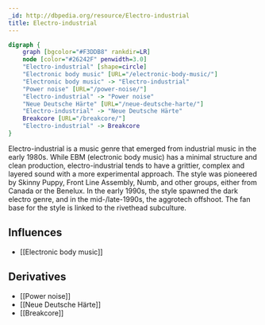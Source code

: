 ```yaml
---
_id: http://dbpedia.org/resource/Electro-industrial
title: Electro-industrial
---
```


```dot
digraph {
	graph [bgcolor="#F3DDB8" rankdir=LR]
	node [color="#26242F" penwidth=3.0]
	"Electro-industrial" [shape=circle]
	"Electronic body music" [URL="/electronic-body-music/"]
	"Electronic body music" -> "Electro-industrial"
	"Power noise" [URL="/power-noise/"]
	"Electro-industrial" -> "Power noise"
	"Neue Deutsche Härte" [URL="/neue-deutsche-harte/"]
	"Electro-industrial" -> "Neue Deutsche Härte"
	Breakcore [URL="/breakcore/"]
	"Electro-industrial" -> Breakcore
}
```

Electro-industrial is a music genre that emerged from industrial music in the early 1980s. While EBM (electronic body music) has a minimal structure and clean production, electro-industrial tends to have a grittier, complex and layered sound with a more experimental approach. The style was pioneered by Skinny Puppy, Front Line Assembly, Numb, and other groups, either from Canada or the Benelux. In the early 1990s, the style spawned the dark electro genre, and in the mid-/late-1990s, the aggrotech offshoot. The fan base for the style is linked to the rivethead subculture.

## Influences
- [[Electronic body music]]

## Derivatives
- [[Power noise]]
- [[Neue Deutsche Härte]]
- [[Breakcore]]
